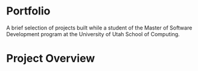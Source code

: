 # Portfolio
A brief selection of projects built while a student of the Master of Software Development program at the University of Utah School of Computing.

# Project Overview

